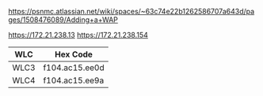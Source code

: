 https://psnmc.atlassian.net/wiki/spaces/~63c74e22b1262586707a643d/pages/1508476089/Adding+a+WAP

https://172.21.238.13
https://172.21.238.154

| WLC  | Hex Code       |
|------|----------------|
| WLC3 | f104.ac15.ee0d |
| WLC4 | f104.ac15.ee9a |
